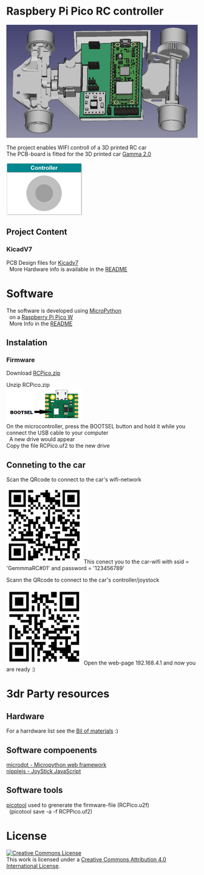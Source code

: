 # Raspbery Pi Pico RC controller
<img src="images/Freecad_gemma_electronics.jpg" width="700">

The project enables WIFI controll of a 3D printed RC car <br>
The PCB-board is fitted for the 3D printed car [Gamma 2.0](https://cults3d.com/en/3d-model/gadget/gamma-2-demo) <br>

<img src="images/controller_gui.png" width="200">

## Project Content 

### KicadV7  
PCB Design files for [Kicadv7](https://www.kicad.org/) \
&nbsp; More Hardware info is available in the [README](/KicadV7/README.md) 


# Software
The software is developed using [MicroPython](https://micropython.org/) \
&nbsp;  on a [Raspberry Pi Pico W](https://www.raspberrypi.com/products/raspberry-pi-pico/) <br>
&nbsp; More Info in the [README](/MicroPython/WifiController/README.md) 

## Instalation
### Firmware 
Download [RCPico.zip](https://github.com/rlangoy/RCPico/releases/download/v1.0/RCPico.zip) <br>

Unzip RCPico.zip <br>
<img src="images/BootSel.png" width="200"> <br>
On the microcontroller, press the BOOTSEL button and hold it while you connect the USB cable to your computer <br>
&nbsp; A new drive would appear <br>
Copy the file RCPico.uf2 to the new drive <br>


## Conneting to the car
Scan the QRcode to connect to the car's wifi-network 

<img src="images/qr_connect_wifi.png" width="200"> 
This conect you to the car-wifi with ssid = 'GemmmaRC#01' and password = '123456789'

Scann the QRcode to connect to the car's controller/joystock

<img src="images/qr_connect_page.png" width="200">
Open the web-page 192.168.4.1 and now you are ready :)

# 3dr Party resources
## Hardware
For a harrdware list see the [Bil of materials](KicadV7#bil-of-materials-bom) :)

## Software compoenents
[microdot - Micropython web framework](https://github.com/miguelgrinberg/microdot) <br>
[nipplejs - JoyStick JavaScript](https://github.com/yoannmoinet/nipplejs)
## Software tools
[picotool](https://github.com/raspberrypi/picotool) used to grenerate the firmware-file (RCPico.u2f)  <br>
&nbsp; (picotool save -a -f RCPPico.uf2) <br>
# License

<a rel="license" href="http://creativecommons.org/licenses/by/4.0/"><img alt="Creative Commons License" style="border-width:0" src="https://i.creativecommons.org/l/by/4.0/88x31.png" /></a><br />This work is licensed under a <a rel="license" href="http://creativecommons.org/licenses/by/4.0/">Creative Commons Attribution 4.0 International License</a>.

